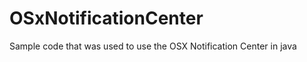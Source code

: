 OSxNotificationCenter
=====================

Sample code that was used to use the OSX Notification Center in java